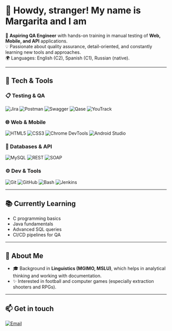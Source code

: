 # 👋 Howdy, stranger! My name is Margarita and I am

🎯 **Aspiring QA Engineer** with hands-on training in manual testing of **Web, Mobile, and API** applications.  
💡 Passionate about quality assurance, detail-oriented, and constantly learning new tools and approaches.  
🌍 Languages: English (C2), Spanish (C1), Russian (native).

---

## 🔧 Tech & Tools

### 📋 Testing & QA
![Jira](https://img.shields.io/badge/-Jira-0052CC?logo=jira&logoColor=white)
![Postman](https://img.shields.io/badge/-Postman-FF6C37?logo=postman&logoColor=white)
![Swagger](https://img.shields.io/badge/-Swagger-85EA2D?logo=swagger&logoColor=black)
![Qase](https://img.shields.io/badge/-Qase-2D2D2D?logo=qase&logoColor=white)
![YouTrack](https://img.shields.io/badge/-YouTrack-2D2D2D?logo=youtrack&logoColor=white)

### 🌐 Web & Mobile
![HTML5](https://img.shields.io/badge/-HTML5-E34F26?logo=html5&logoColor=white)
![CSS3](https://img.shields.io/badge/-CSS3-1572B6?logo=css3&logoColor=white)
![Chrome DevTools](https://img.shields.io/badge/-DevTools-4285F4?logo=google-chrome&logoColor=white)
![Android Studio](https://img.shields.io/badge/-Android%20Studio-3DDC84?logo=androidstudio&logoColor=white)

### 🔌 Databases & API
![MySQL](https://img.shields.io/badge/-MySQL-4479A1?logo=mysql&logoColor=white)
![REST](https://img.shields.io/badge/-REST-005571?logo=rest&logoColor=white)
![SOAP](https://img.shields.io/badge/-SOAP-FF9800?logo=soap&logoColor=white)

### ⚙️ Dev & Tools
![Git](https://img.shields.io/badge/-Git-F05032?logo=git&logoColor=white)
![GitHub](https://img.shields.io/badge/-GitHub-181717?logo=github&logoColor=white)
![Bash](https://img.shields.io/badge/-Bash-4EAA25?logo=gnubash&logoColor=white)
![Jenkins](https://img.shields.io/badge/-Jenkins-D24939?logo=jenkins&logoColor=white)

---

## 📚 Currently Learning
- C programming basics  
- Java fundamentals  
- Advanced SQL queries  
- CI/CD pipelines for QA  

---

## 🌱 About Me
- 🎓 Background in **Linguistics (MGIMO, MSLU)**, which helps in analytical thinking and working with documentation.  
- ✨ Interested in football and computer games (especially extraction shooters and RPGs).  

---

## 📫 Get in touch
[![Email](https://img.shields.io/badge/-Email-D14836?logo=gmail&logoColor=white)](mailto:your.email@example.com)  

<!--
**magpeys/magpeys** is a ✨ _special_ ✨ repository because its `README.md` (this file) appears on your GitHub profile.

Here are some ideas to get you started:

- 🔭 I’m currently working on ...
- 🌱 I’m currently learning ...
- 👯 I’m looking to collaborate on ...
- 🤔 I’m looking for help with ...
- 💬 Ask me about ...
- 📫 How to reach me: ...
- 😄 Pronouns: ...
- ⚡ Fun fact: ...
-->
